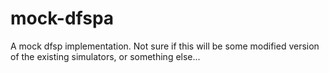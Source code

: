 # mock-dfspa

A mock dfsp implementation. Not sure if this will be some modified version of the existing simulators, or something else...